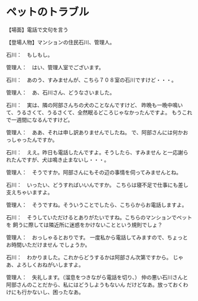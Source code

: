 # ペットのトラブル

【場面】電話で文句を言う

【登場人物】マンションの住民石川、管理人。

石川：　もしもし。

管理人：　はい、管理人室でございます。

石川：　あのう、すみませんが、こちら７０８室の石川ですけど・・・。

管理人：　あ、石川さん、どうなさいました。

石川：　実は、隣の阿部さんちの犬のことなんですけど、
昨晩も一晩中鳴いて、うるさくて、うるさくて、全然眠るどころじゃなかったんですよ。
もうこれで一週間になるんですけど。

管理人：　ああ、それは申し訳ありませんでしたね。
で、阿部さんには何かおっしゃったんですか。

石川：　ええ。昨日も電話したんですよ。そうしたら、すみません
と一応謝られたんですが、犬は鳴き止まないし・・・。

管理人：　そうですか。阿部さんにもその辺の事情を伺ってみませんとね。

石川：　いったい、どうすればいいんですか。
こちらは寝不足で仕事にも差し支えちゃいますよ。

管理人：　そうですね。そういうことでしたら、こちらからお電話しますよ。

石川：　そうしていただけるとありがたいですね。こちらのマンションでペットを
飼うに際しては隣近所に迷惑をかけないことという規則でしょ？

管理人：　おっしゃるとおりです。
一度私から電話してみますので、ちょっとお時間いただけません
でしょうか。

石川：　わかりました。これからどうするかは阿部さん次第ですから。
じゃあ、よろしくおねがいしますよ。

管理人：　失礼します。（溜息をつきながら電話を切り、）
仲の悪い石川さんと阿部さんのことだから、私にはどうしようもないん
だけどなあ。放っておくわけにも行かないし、困ったなあ。

